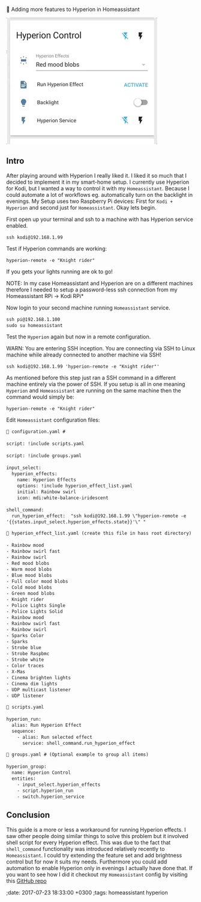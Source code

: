 🏡 Adding more features to Hyperion in Homeassistant

![hass-gif](/data/img/hyperion-hass.gif)

## Intro
After playing around with Hyperion I really liked it. I liked it so much that I decided to implement it in my smart-home setup.  I currently use Hyperion for Kodi, but I wanted a way to control it with my `Homeassistant`. Because I could automate a lot of workflows eg. automatically turn on the backlight in evenings. My Setup uses two Raspberry Pi devices: First for `Kodi + Hyperion` and second just for `Homeassistant`. Okay lets begin.


First open up your terminal and ssh to a machine with has Hyperion service enabled.
```
ssh kodi@192.168.1.99
```

Test if Hyperion commands are working:
```
hyperion-remote -e "Knight rider"
```

If you gets your lights running are ok to go!

NOTE: In my case Homeassistant and Hyperion are on a different machines therefore I needed to setup a password-less ssh connection from my Homeassistant RPi -> Kodi RPi*

Now login to your second machine running `Homeassistant` service.
```
ssh pi@192.168.1.100
sudo su homeassistant
```

Test the `Hyperion` again but now in a remote configuration.

WARN: You are entering SSH inception. You are connecting via SSH to Linux machine while already connected to another machine via SSH!
```
ssh kodi@192.168.1.99 'hyperion-remote -e "Knight rider"'
```

As mentioned before this step just ran a SSH command in a different machine entirely via the power of SSH.  If you setup is all in one meaning `Hyperion` and `Homeassistant` are running on the same machine then the command would simply be:

```
hyperion-remote -e "Knight rider"
```

Edit `Homeassistant` configuration files:
```
📔 configuration.yaml #

script: !include scripts.yaml

script: !include groups.yaml

input_select:
  hyperion_effects:
    name: Hyperion Effects
    options: !include hyperion_effect_list.yaml
    initial: Rainbow swirl
    icon: mdi:white-balance-iridescent

shell_command:
  run_hyperion_effect:  "ssh kodi@192.168.1.99 \"hyperion-remote -e '{{states.input_select.hyperion_effects.state}}'\" "

```
```
📔 hyperion_effect_list.yaml (create this file in hass root directory)

- Rainbow mood
- Rainbow swirl fast
- Rainbow swirl
- Red mood blobs
- Warm mood blobs
- Blue mood blobs
- Full color mood blobs
- Cold mood blobs
- Green mood blobs
- Knight rider
- Police Lights Single
- Police Lights Solid
- Rainbow mood
- Rainbow swirl fast
- Rainbow swirl
- Sparks Color
- Sparks
- Strobe blue
- Strobe Raspbmc
- Strobe white
- Color traces
- X-Mas
- Cinema brighten lights
- Cinema dim lights
- UDP multicast listener
- UDP listener

```
```
📔 scripts.yaml

hyperion_run:
  alias: Run Hyperion Effect
  sequence:
    - alias: Run selected effect
      service: shell_command.run_hyperion_effect
```
```
📔 groups.yaml # (Optional example to group all items)

hyperion_group:
  name: Hyperion Control
  entities:
    - input_select.hyperion_effects
    - script.hyperion_run
    - switch.hyperion_service

```
## Conclusion

This guide is a more or less a workaround for running Hyperion effects. I saw other people doing similar things to solve this problem but it involved shell script for every Hyperion effect. This was due to the fact that `shell_command` functionality was introduced relatively recently to `Homeassistant`. I could try extending the feature set and add brightness control but for now it suits my needs. Furthermore you could add automation to enable Hyperion only in evenings I actually have done that. If you want to see how I did it checkout my  `Homeassistant` config by visiting this [GitHub repo](https://github.com/dovydasgulbinas/Home-AssistantConfig)


;date: 2017-07-23 18:33:00 +0300
;tags: homeassistant hyperion
